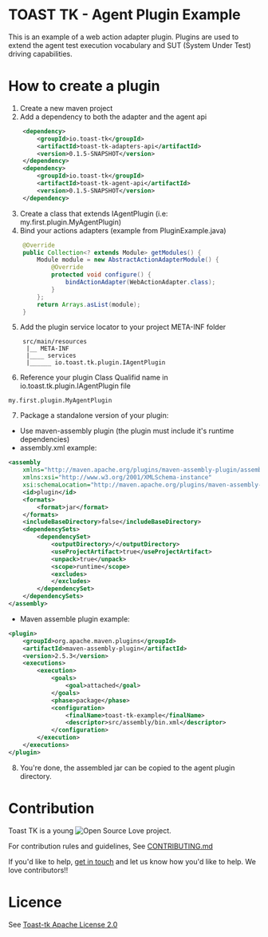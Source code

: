 # TOAST TK - Agent Plugin Example

This is an example of a web action adapter plugin.
Plugins are used to extend the agent test execution vocabulary and SUT (System Under Test) driving capabilities.

# How to create a plugin

1. Create a new maven project
2. Add a dependency to both the adapter and the agent api
```xml
	<dependency>
		<groupId>io.toast-tk</groupId>
		<artifactId>toast-tk-adapters-api</artifactId>
		<version>0.1.5-SNAPSHOT</version>
	</dependency>
	<dependency>
		<groupId>io.toast-tk</groupId>
		<artifactId>toast-tk-agent-api</artifactId>
		<version>0.1.5-SNAPSHOT</version>
	</dependency>
```
3. Create a class that extends IAgentPlugin (i.e: my.first.plugin.MyAgentPlugin)
4. Bind your actions adapters (example from PluginExample.java) 
```java
	@Override
	public Collection<? extends Module> getModules() {
		Module module = new AbstractActionAdapterModule() {
			@Override
			protected void configure() {
				bindActionAdapter(WebActionAdapter.class);			
			}
		};
		return Arrays.asList(module);
	}
```
5. Add the plugin service locator to your project META-INF folder
```
	src/main/resources
	 |__ META-INF
	 |____ services
	 |______ io.toast.tk.plugin.IAgentPlugin
```
6. Reference your plugin Class Qualifid name in io.toast.tk.plugin.IAgentPlugin file
```
my.first.plugin.MyAgentPlugin
```
7. Package a standalone version of your plugin:
- Use maven-assembly plugin (the plugin must include it's runtime dependencies)
- assembly.xml example:
```xml
<assembly
	xmlns="http://maven.apache.org/plugins/maven-assembly-plugin/assembly/1.1.2"
	xmlns:xsi="http://www.w3.org/2001/XMLSchema-instance"
	xsi:schemaLocation="http://maven.apache.org/plugins/maven-assembly-plugin/assembly/1.1.2 http://maven.apache.org/xsd/assembly-1.1.2.xsd">
	<id>plugin</id>
	<formats>
		<format>jar</format>
	</formats>
	<includeBaseDirectory>false</includeBaseDirectory>
	<dependencySets>
		<dependencySet>
			<outputDirectory>/</outputDirectory>
			<useProjectArtifact>true</useProjectArtifact>
			<unpack>true</unpack>
			<scope>runtime</scope>
			<excludes>
			</excludes>
		</dependencySet>
	</dependencySets>
</assembly>
```
- Maven assemble plugin example:
```xml
<plugin>
	<groupId>org.apache.maven.plugins</groupId>
	<artifactId>maven-assembly-plugin</artifactId>
	<version>2.5.3</version>
	<executions>
		<execution>
			<goals>
				<goal>attached</goal>
			</goals>
			<phase>package</phase>
			<configuration>
				<finalName>toast-tk-example</finalName>
				<descriptor>src/assembly/bin.xml</descriptor>
			</configuration>
		</execution>
	</executions>
</plugin>
```

8. You're done, the assembled jar can be copied to the agent plugin directory.

# Contribution

Toast TK is a young ![Open Source Love](https://badges.frapsoft.com/os/v3/open-source.svg?v=103) project.  

For contribution rules and guidelines, See [CONTRIBUTING.md](https://github.com/toast-tk/toast-tk-engine/blob/snapshot/CONTRIBUTING.md)

If you'd like to help, [get in touch](https://gitter.im/toast-tk/toast-tk-engine) and let us know how you'd like to help. We love contributors!! 

# Licence
See [Toast-tk Apache License 2.0](https://github.com/toast-tk/toast-tk-engine/blob/snapshot/LICENSE.md)
